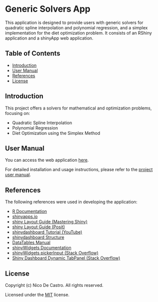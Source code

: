 # Generic Solvers App

This application is designed to provide users with generic solvers for quadratic spline interpolation and polynomial regression, and a simplex implementation for the diet optimization problem. It consists of an RShiny application and a shinyApp web application.  

## Table of Contents

- [Introduction](#introduction)
- [User Manual](#user-manual)
- [References](#credits)
- [License](#license)

## Introduction

This project offers a solvers for mathematical and optimization problems, focusing on:

* Quadratic Spline Interpolation
* Polynomial Regression
* Diet Optimization using the Simplex Method

## User Manual

You can access the web application [here](https://okkinn.shinyapps.io/CMSC150Project/).  

For detailed installation and usage instructions, please refer to the [project user manual](docs/UserManual.pdf).  

## References

The following references were used in developing the application:

- [R Documentation](https://www.rdocumentation.org/)
- [shinyapps.io](https://shiny.posit.co/r/articles/share/shinyapps/)
- [shiny Layout Guide (Mastering Shiny)](https://mastering-shiny.org/action-layout.html)
- [shiny Layout Guide (Posit)](https://shiny.posit.co/r/articles/build/layout-guide/)
- [shinydashboard Tutorial (YouTube)](https://www.youtube.com/watch?v=41jmGq7ALMY)
- [shinydashboard Structure](https://rstudio.github.io/shinydashboard/structure.html#header)
- [DataTables Manual](https://datatables.net/manual/)
- [shinyWidgets Documentation](https://dreamrs.github.io/shinyWidgets/index.html)
- [shinyWidgets pickerInput (Stack Overflow)](https://stackoverflow.com/questions/50218614/shiny-selectinput-to-select-all-from-dropdown)
- [Shiny Dashboard Dynamic TabPanel (Stack Overflow)](https://stackoverflow.com/questions/53050339/shinydashboard-dynamic-tabpanel)


## License

Copyright (c) Nico De Castro. All rights reserved.  

Licensed under the [MIT](LICENSE.txt) license.  
